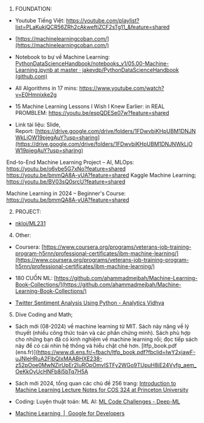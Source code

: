 1. FOUNDATION: 
- Youtube Tiếng Việt: https://youtube.com/playlist?list=PLaKukjQCR56ZRh2cAkweftiZCF2sTg11_&feature=shared
- [https://machinelearningcoban.com/](https://machinelearningcoban.com/)
- Notebook to bự về Machine Learning: [PythonDataScienceHandbook/notebooks_v1/05.00-Machine-Learning.ipynb at master · jakevdp/PythonDataScienceHandbook (github.com)](https://github.com/jakevdp/PythonDataScienceHandbook/blob/master/notebooks_v1/05.00-Machine-Learning.ipynb)
- All Algorithms in 17 mins: https://www.youtube.com/watch?v=E0Hmnixke2g
- 15 Machine Learning Lessons I Wish I Knew Earlier: in REAL PROMBLEM: https://youtu.be/espQDESe07w?feature=shared

- Link tài liệu: Slide, Report: [https://drive.google.com/drive/folders/1FDwvbiKHpUBM1DNJNWkLjOW19pjegAuY?usp=sharing](https://drive.google.com/drive/folders/1FDwvbiKHpUBM1DNJNWkLjOW19pjegAuY?usp=sharing)

End-to-End Machine Learning Project – AI, MLOps: https://youtu.be/o6vbe5G7xNo?feature=shared
https://youtu.be/bmmQA8A-yUA?feature=shared
Kaggle Machine Learning; https://youtu.be/BV03sQ0srcU?feature=shared

Machine Learning in 2024 – Beginner's Course: https://youtu.be/bmmQA8A-yUA?feature=shared

2. PROJECT: 
- [nkloi/ML231](https://github.com/nkloi/ML231/tree/main)

4. Other: 
- Coursera: [https://www.coursera.org/programs/veterans-job-training-program-h5rnn/professional-certificates/ibm-machine-learning/](https://www.coursera.org/programs/veterans-job-training-program-h5rnn/professional-certificates/ibm-machine-learning/)
- 180 CUỐN ML: [https://github.com/ahammadmejbah/Machine-Learning-Book-Collections/](https://github.com/ahammadmejbah/Machine-Learning-Book-Collections/)


- [Twitter Sentiment Analysis Using Python - Analytics Vidhya](https://courses.analyticsvidhya.com/courses/twitter-sentiment-analysis)

5. Dive Coding and Math; 
- Sách mới (08-2024) về machine learning từ MIT. Sách này nặng về lý thuyết (nhiều công thức toán và các phần chứng minh). Sách phù hợp cho những bạn đã có kinh nghiệm về machine learning rồi; đọc tiếp sách này để có cái nhìn hệ thống và hiểu chặt chẽ hơn.
[ltfp_book.pdf (ens.fr)](https://www.di.ens.fr/~fbach/ltfp_book.pdf?fbclid=IwY2xjawF-uJNleHRuA2FlbQIxMAABHXE238-z52pOoe0MwNZirUpEr2IuROpOmvlSTFy2WGo9TUpuH8iE24Vyfg_aem_OeKkOyUcHNFb8i5bTq7H5A
- Sách mới 2024, tổng quan các chủ đề 256 trang: [Introduction to Machine Learning Lecture Notes for COS 324 at Princeton University](https://princeton-introml.github.io/files/COS324_Course_Notes.pdf?fbclid=IwY2xjawGUS_5leHRuA2FlbQIxMAABHeXr3hYtEV_YerEp_i6yqRF3aNAZLcd9w4BIt8RSRz1LVJI4vOkBygl3jA_aem_WW4fpfj9eBqcAXPdenzGlA)

- Coding: Luyện thuật toán: ML AI: [ML Code Challenges - Deep-ML](https://www.deep-ml.com/?page=3&difficulty=&category=&solved=)
- [Machine Learning  |  Google for Developers](https://developers.google.com/machine-learning/crash-course)